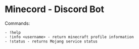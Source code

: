 # Minecord - Discord Bot
Commands:
```Commands:
- !help
- !info <username> - return minecraft profile information
- !status - returns Mojang service status
